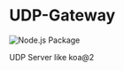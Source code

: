 # UDP-Gateway

![Node.js Package](https://github.com/CoderIvan/udp-gateway/workflows/Node.js%20Package/badge.svg)

UDP Server like koa@2
